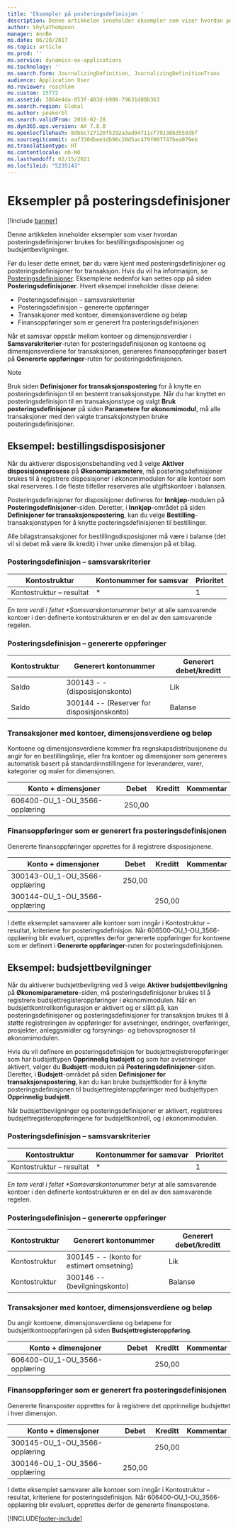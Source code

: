 ```yaml
---
title: 'Eksempler på posteringsdefinisjon '
description: Denne artikkelen inneholder eksempler som viser hvordan posteringsdefinisjoner brukes for bestillingsdisposisjoner og budsjettbevilgninger.
author: ShylaThompson
manager: AnnBe
ms.date: 06/20/2017
ms.topic: article
ms.prod: ''
ms.service: dynamics-ax-applications
ms.technology: ''
ms.search.form: JournalizingDefinition, JournalizingDefinitionTrans
audience: Application User
ms.reviewer: roschlom
ms.custom: 15772
ms.assetid: 3864e4da-853f-403d-b906-79631d80b363
ms.search.region: Global
ms.author: peakerbl
ms.search.validFrom: 2016-02-28
ms.dyn365.ops.version: AX 7.0.0
ms.openlocfilehash: 8dbbc727120f5292a3ad94711cf79138b35593bf
ms.sourcegitcommit: eaf330dbee1db96c20d5ac479f007747bea079eb
ms.translationtype: HT
ms.contentlocale: nb-NO
ms.lasthandoff: 02/15/2021
ms.locfileid: "5235143"
---
```

# <a name="posting-definition-examples"></a>Eksempler på posteringsdefinisjoner

[!include [banner](../includes/banner.md)]

Denne artikkelen inneholder eksempler som viser hvordan posteringsdefinisjoner brukes for bestillingsdisposisjoner og budsjettbevilgninger.

Før du leser dette emnet, bør du være kjent med posteringsdefinisjoner og posteringsdefinisjoner for transaksjon. Hvis du vil ha informasjon, se [Posteringsdefinisjoner](posting-definitions.md). Eksemplene nedenfor kan settes opp på siden **Posteringsdefinisjoner**. Hvert eksempel inneholder disse delene:

-   Posteringsdefinisjon – samsvarskriterier
-   Posteringsdefinisjon – genererte oppføringer
-   Transaksjoner med kontoer, dimensjonsverdiene og beløp
-   Finansoppføringer som er generert fra posteringsdefinisjonen

Når et samsvar oppstår mellom kontoer og dimensjonsverdier i **Samsvarskriterier**-ruten for posteringsdefinisjonen og kontoene og dimensjonsverdiene for transaksjonen, genereres finansoppføringer basert på **Genererte oppføringer**-ruten for posteringsdefinisjonen. 
> [!NOTE]
> Bruk siden **Definisjoner for transaksjonspostering** for å knytte en posteringsdefinisjon til en bestemt transaksjonstype. Når du har knyttet en posteringsdefinisjon til en transaksjonstype og valgt **Bruk posteringsdefinisjoner** på siden **Parametere for økonomimodul**, må alle transaksjoner med den valgte transaksjonstypen bruke posteringsdefinisjoner.

## <a name="example-purchase-order-encumbrances"></a>Eksempel: bestillingsdisposisjoner
Når du aktiverer disposisjonsbehandling ved å velge **Aktiver disposisjonsprosess** på **Økonomiparametere**, må posteringsdefinisjoner brukes til å registrere disposisjoner i økonomimodulen for alle kontoer som skal reserveres. I de fleste tilfeller reserveres alle utgiftskontoer i balansen. 

Posteringsdefinisjoner for disposisjoner defineres for **Innkjøp**-modulen på **Posteringsdefinisjoner**-siden. Deretter, i **Innkjøp**-området på siden **Definisjoner for transaksjonspostering**, kan du velge **Bestilling**-transaksjonstypen for å knytte posteringsdefinisjonen til bestillinger. 

Alle bilagstransaksjoner for bestillingsdisposisjoner må være i balanse (det vil si debet må være lik kredit) i hver unike dimensjon på et bilag.

### <a name="posting-definition--match-criteria"></a>Posteringsdefinisjon – samsvarskriterier

| Kontostruktur       | Kontonummer for samsvar | Prioritet  |
|-------------------------|----------------------|----------|
| Kontostruktur – resultat | \*                   | 1        |

<em>En tom verdi i feltet **Samsvarskontonummer</em>* betyr at alle samsvarende kontoer i den definerte kontostrukturen er en del av den samsvarende regelen.

### <a name="posting-definition--generated-entries"></a>Posteringsdefinisjon – genererte oppføringer

| Kontostruktur | Generert kontonummer                    | Generert debet/kreditt |
|-------------------|---------------------------------------------|------------------------|
| Saldo           | 300143 - - (disposisjonskonto)             | Lik                   |
| Saldo           | 300144 -- (Reserver for disposisjonskonto) | Balanse              |

### <a name="transactions-with-the-accounts-dimension-values-and-amounts"></a>Transaksjoner med kontoer, dimensjonsverdiene og beløp

Kontoene og dimensjonsverdiene kommer fra regnskapsdistribusjonene du angir for en bestillingslinje, eller fra kontoer og dimensjoner som genereres automatisk basert på standardinnstillingene for leverandører, varer, kategorier og maler for dimensjonen.

| Konto + dimensjoner           | Debet  | Kreditt | Kommentar |
|--------------------------------|--------|--------|---------|
| 606400-OU\_1-OU\_3566-opplæring | 250,00 |        |         |

### <a name="ledger-entries-generated-from-the-posting-definition"></a>Finansoppføringer som er generert fra posteringsdefinisjonen

Genererte finansoppføringer opprettes for å registrere disposisjonene.

| Konto + dimensjoner           | Debet  | Kreditt | Kommentar |
|--------------------------------|--------|--------|---------|
| 300143-OU\_1-OU\_3566-opplæring | 250,00 |        |         |
| 300144-OU\_1-OU\_3566-opplæring |        | 250,00 |         |

I dette eksemplet samsvarer alle kontoer som inngår i Kontostruktur – resultat, kriteriene for posteringsdefinisjon. Når 606500-OU\_1-OU\_3566-opplæring blir evaluert, opprettes derfor genererte oppføringer for kontoene som er definert i **Genererte oppføringer**-ruten for posteringsdefinisjonen.

## <a name="example-budget-appropriations"></a>Eksempel: budsjettbevilgninger
Når du aktiverer budsjettbevilgning ved å velge **Aktiver budsjettbevilgning** på **Økonomiparametere**-siden, må posteringsdefinisjoner brukes til å registrere budsjettregisteroppføringer i økonomimodulen. Når en budsjettkontrollkonfigurasjon er aktivert og er slått på, kan posteringsdefinisjoner og posteringsdefinisjoner for transaksjon brukes til å støtte registreringen av oppføringer for avsetninger, endringer, overføringer, prosjekter, anleggsmidler og forsynings- og behovsprognoser til økonomimodulen. 

Hvis du vil definere en posteringsdefinisjon for budsjettregistreroppføringer som har budsjettypen **Opprinnelig budsjett** og som har avsetninger aktivert, velger du **Budsjett**-modulen på **Posteringsdefinisjoner**-siden. Deretter, i **Budsjett**-området på siden **Definisjoner for transaksjonspostering**, kan du kan bruke budsjettkoder for å knytte posteringsdefinisjonen til budsjettregisteroppføringer med budsjettypen **Opprinnelig budsjett**. 

Når budsjettbevilgninger og posteringsdefinisjoner er aktivert, registreres budsjettregisteroppføringene for budsjettkontroll, og i økonomimodulen.

### <a name="posting-definition--match-criteria"></a>Posteringsdefinisjon – samsvarskriterier

| Kontostruktur       | Kontonummer for samsvar | Prioritet  |
|-------------------------|----------------------|----------|
| Kontostruktur – resultat | \*                   | 1        |

<em>En tom verdi i feltet **Samsvarskontonummer</em>* betyr at alle samsvarende kontoer i den definerte kontostrukturen er en del av den samsvarende regelen.

### <a name="posting-definition--generated-entries"></a>Posteringsdefinisjon – genererte oppføringer

| Kontostruktur | Generert kontonummer              | Generert debet/kreditt |
|-------------------|---------------------------------------|------------------------|
| Kontostruktur | 300145 - - (konto for estimert omsetning) | Lik                   |
| Kontostruktur | 300146 -- (bevilgningskonto)     | Balanse              |

### <a name="transactions-with-the-accounts-dimension-values-and-amounts"></a>Transaksjoner med kontoer, dimensjonsverdiene og beløp

Du angir kontoene, dimensjonsverdiene og beløpene for budsjettkontooppføringen på siden **Budsjettregisteroppføring**.

| Konto + dimensjoner           | Debet | Kreditt | Kommentar |
|--------------------------------|-------|--------|---------|
| 606400-OU\_1-OU\_3566-opplæring |       | 250,00 |         |

### <a name="ledger-entries-generated-from-the-posting-definition"></a>Finansoppføringer som er generert fra posteringsdefinisjonen

Genererte finansposter opprettes for å registrere det opprinnelige budsjettet i hver dimensjon.

| Konto + dimensjoner           | Debet  | Kreditt | Kommentar |
|--------------------------------|--------|--------|---------|
| 300145-OU\_1-OU\_3566-opplæring |        | 250,00 |         |
| 300146-OU\_1-OU\_3566-opplæring | 250,00 |        |         |

I dette eksemplet samsvarer alle kontoer som inngår i Kontostruktur – resultat, kriteriene for posteringsdefinisjon. Når 606400-OU\_1-OU\_3566-opplæring blir evaluert, opprettes derfor de genererte finanspostene.







[!INCLUDE[footer-include](../../includes/footer-banner.md)]